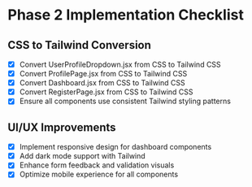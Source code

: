 # Phase 2 Implementation Checklist

## CSS to Tailwind Conversion
- [x] Convert UserProfileDropdown.jsx from CSS to Tailwind CSS
- [x] Convert ProfilePage.jsx from CSS to Tailwind CSS
- [x] Convert Dashboard.jsx from CSS to Tailwind CSS
- [x] Convert RegisterPage.jsx from CSS to Tailwind CSS
- [x] Ensure all components use consistent Tailwind styling patterns

## UI/UX Improvements
- [x] Implement responsive design for dashboard components
- [x] Add dark mode support with Tailwind
- [x] Enhance form feedback and validation visuals
- [x] Optimize mobile experience for all components
